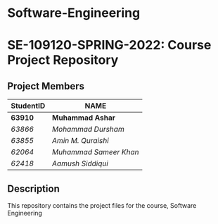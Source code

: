 # Software-Engineering
# SE-109120-SPRING-2022: Course Project Repository ##
## Project Members ##
StudentID   |   NAME
----------------------|-------------------------
**63910**   |   **Muhammad Ashar**
*63866*   |   *Mohammad Dursham*
*63855* | *Amin M. Quraishi*
*62064* | *Muhammad Sameer Khan*
*62418* | *Aamush Siddiqui*


## Description ##
This repository contains the project files for the course, Software Engineering
